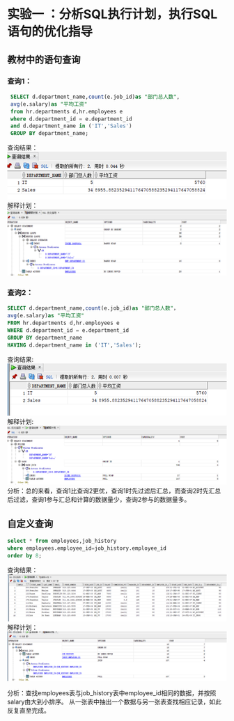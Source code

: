 # 实验一 ：分析SQL执行计划，执行SQL语句的优化指导
## 教材中的语句查询
### 查询1：<br>
   ```sql
    SELECT d.department_name,count(e.job_id)as "部门总人数",
    avg(e.salary)as "平均工资"
    from hr.departments d,hr.employees e
    where d.department_id = e.department_id
    and d.department_name in ('IT','Sales')
    GROUP BY department_name;
   ```
   查询结果：![res1](res1.png)
 解释计划：![result1](result1.png)
### 查询2：<br>
   ```sql
   SELECT d.department_name,count(e.job_id)as "部门总人数"，
   avg(e.salary)as "平均工资"
   FROM hr.departments d,hr.employees e
   WHERE d.department_id = e.department_id
   GROUP BY department_name
   HAVING d.department_name in ('IT','Sales');
   ```
查询结果:![res2](res2.png)
解释计划:![result2](result2.png)
分析：总的来看，查询1比查询2更优，查询1时先过滤后汇总，而查询2时先汇总后过滤，查询1参与汇总和计算的数据量少，查询2参与的数据量多。<br>
## 自定义查询
   ```sql
   select * from employees,job_history
   where employees.employee_id=job_history.employee_id
   order by 8;
   ```
  查询结果：![result3](result3.png)
  解释计划：![result4](result4.png)
  
   分析：查找employees表与job_history表中employee_id相同的数据，并按照salary由大到小排序。
   从一张表中抽出一个数据与另一张表查找相应记录，如此反复直至完成。